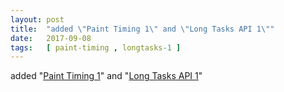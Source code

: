 ```yaml
---
layout: post
title:  "added \"Paint Timing 1\" and \"Long Tasks API 1\""
date:   2017-09-08
tags:   [ paint-timing , longtasks-1 ]
---
```


added "[Paint Timing 1](/spec/paint-timing)" and "[Long Tasks API 1](/spec/longtasks-1)"


